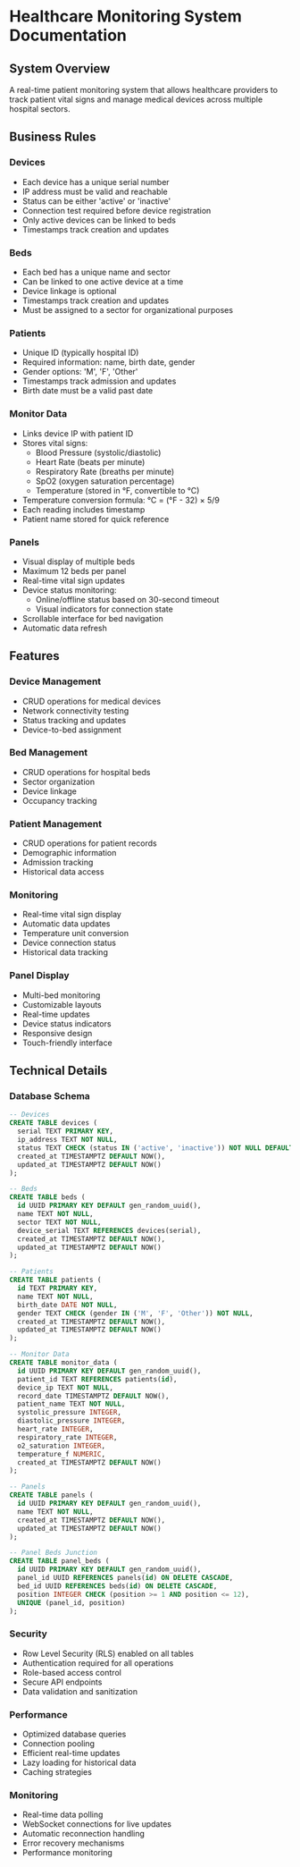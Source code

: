 # Healthcare Monitoring System Documentation

## System Overview

A real-time patient monitoring system that allows healthcare providers to track patient vital signs and manage medical devices across multiple hospital sectors.

## Business Rules

### Devices

- Each device has a unique serial number
- IP address must be valid and reachable
- Status can be either 'active' or 'inactive'
- Connection test required before device registration
- Only active devices can be linked to beds
- Timestamps track creation and updates

### Beds

- Each bed has a unique name and sector
- Can be linked to one active device at a time
- Device linkage is optional
- Timestamps track creation and updates
- Must be assigned to a sector for organizational purposes

### Patients

- Unique ID (typically hospital ID)
- Required information: name, birth date, gender
- Gender options: 'M', 'F', 'Other'
- Timestamps track admission and updates
- Birth date must be a valid past date

### Monitor Data

- Links device IP with patient ID
- Stores vital signs:
  - Blood Pressure (systolic/diastolic)
  - Heart Rate (beats per minute)
  - Respiratory Rate (breaths per minute)
  - SpO2 (oxygen saturation percentage)
  - Temperature (stored in °F, convertible to °C)
- Temperature conversion formula: °C = (°F - 32) × 5/9
- Each reading includes timestamp
- Patient name stored for quick reference

### Panels

- Visual display of multiple beds
- Maximum 12 beds per panel
- Real-time vital sign updates
- Device status monitoring:
  - Online/offline status based on 30-second timeout
  - Visual indicators for connection state
- Scrollable interface for bed navigation
- Automatic data refresh

## Features

### Device Management

- CRUD operations for medical devices
- Network connectivity testing
- Status tracking and updates
- Device-to-bed assignment

### Bed Management

- CRUD operations for hospital beds
- Sector organization
- Device linkage
- Occupancy tracking

### Patient Management

- CRUD operations for patient records
- Demographic information
- Admission tracking
- Historical data access

### Monitoring

- Real-time vital sign display
- Automatic data updates
- Temperature unit conversion
- Device connection status
- Historical data tracking

### Panel Display

- Multi-bed monitoring
- Customizable layouts
- Real-time updates
- Device status indicators
- Responsive design
- Touch-friendly interface

## Technical Details

### Database Schema

```sql
-- Devices
CREATE TABLE devices (
  serial TEXT PRIMARY KEY,
  ip_address TEXT NOT NULL,
  status TEXT CHECK (status IN ('active', 'inactive')) NOT NULL DEFAULT 'inactive',
  created_at TIMESTAMPTZ DEFAULT NOW(),
  updated_at TIMESTAMPTZ DEFAULT NOW()
);

-- Beds
CREATE TABLE beds (
  id UUID PRIMARY KEY DEFAULT gen_random_uuid(),
  name TEXT NOT NULL,
  sector TEXT NOT NULL,
  device_serial TEXT REFERENCES devices(serial),
  created_at TIMESTAMPTZ DEFAULT NOW(),
  updated_at TIMESTAMPTZ DEFAULT NOW()
);

-- Patients
CREATE TABLE patients (
  id TEXT PRIMARY KEY,
  name TEXT NOT NULL,
  birth_date DATE NOT NULL,
  gender TEXT CHECK (gender IN ('M', 'F', 'Other')) NOT NULL,
  created_at TIMESTAMPTZ DEFAULT NOW(),
  updated_at TIMESTAMPTZ DEFAULT NOW()
);

-- Monitor Data
CREATE TABLE monitor_data (
  id UUID PRIMARY KEY DEFAULT gen_random_uuid(),
  patient_id TEXT REFERENCES patients(id),
  device_ip TEXT NOT NULL,
  record_date TIMESTAMPTZ DEFAULT NOW(),
  patient_name TEXT NOT NULL,
  systolic_pressure INTEGER,
  diastolic_pressure INTEGER,
  heart_rate INTEGER,
  respiratory_rate INTEGER,
  o2_saturation INTEGER,
  temperature_f NUMERIC,
  created_at TIMESTAMPTZ DEFAULT NOW()
);

-- Panels
CREATE TABLE panels (
  id UUID PRIMARY KEY DEFAULT gen_random_uuid(),
  name TEXT NOT NULL,
  created_at TIMESTAMPTZ DEFAULT NOW(),
  updated_at TIMESTAMPTZ DEFAULT NOW()
);

-- Panel Beds Junction
CREATE TABLE panel_beds (
  id UUID PRIMARY KEY DEFAULT gen_random_uuid(),
  panel_id UUID REFERENCES panels(id) ON DELETE CASCADE,
  bed_id UUID REFERENCES beds(id) ON DELETE CASCADE,
  position INTEGER CHECK (position >= 1 AND position <= 12),
  UNIQUE (panel_id, position)
);
```

### Security

- Row Level Security (RLS) enabled on all tables
- Authentication required for all operations
- Role-based access control
- Secure API endpoints
- Data validation and sanitization

### Performance

- Optimized database queries
- Connection pooling
- Efficient real-time updates
- Lazy loading for historical data
- Caching strategies

### Monitoring

- Real-time data polling
- WebSocket connections for live updates
- Automatic reconnection handling
- Error recovery mechanisms
- Performance monitoring